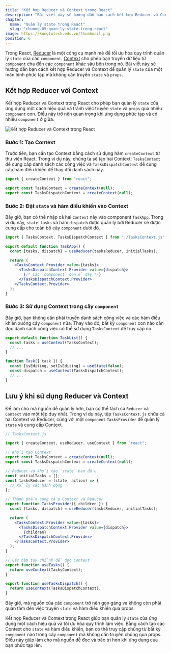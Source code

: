 ```yaml
---
title: "Kết hợp Reducer và Context trong React"
description: "Bài viết này sẽ hướng dẫn bạn cách kết hợp Reducer và Context để quản lý state của một màn hình phức tạp mà không cần truyền state và hàm điều khiển qua props"
chapter:
  name: "Quản lý state trong React"
  slug: "chuong-05-quan-ly-state-trong-react"
image: https://kungfutech.edu.vn/thumbnail.png
position: 6
---
```


Trong React, [Reducer](/bai-viet/reactjs/reducer-trong-react) là một công cụ mạnh mẽ để tối ưu hóa quy trình quản lý `state` của các `component`. [Context](/bai-viet/reactjs/context-trong-react) cho phép bạn truyền dữ liệu từ `component` cha đến các `component` khác sâu bên trong nó. Bài viết này sẽ hướng dẫn bạn cách kết hợp Reducer và Context để quản lý `state` của một màn hình phức tạp mà không cần truyền `state` và `props`.

## Kết hợp Reducer với Context

Kết hợp Reducer và Context trong React cho phép bạn quản lý `state` của ứng dụng một cách hiệu quả và tránh việc truyền `state` và `props` qua nhiều `component` con. Điều này trở nên quan trọng khi ứng dụng phức tạp và có nhiều `component` ở giữa.

![Kết hợp Reducer và Context trong React](https://github.com/techmely/hoc-lap-trinh/assets/29374426/a3820211-ecbb-44c8-adf9-1ab8f181e06b)

### Bước 1: Tạo Context

Trước tiên, bạn cần tạo Context bằng cách sử dụng hàm `createContext` từ thư viện React. Trong ví dụ này, chúng ta sẽ tạo hai Context: `TasksContext` để cung cấp danh sách các công việc và `TasksDispatchContext` để cung cấp hàm điều khiển để thay đổi danh sách này.

```jsx
import { createContext } from "react";

export const TasksContext = createContext(null);
export const TasksDispatchContext = createContext(null);
```

### Bước 2: Đặt `state` và hàm điều khiển vào Context

Bây giờ, bạn có thể nhập cả hai `Context` này vào component `TaskApp`. Trong ví dụ này, `state tasks` và hàm `dispatch` được quản lý bởi Reducer sẽ được cung cấp cho toàn bộ cây `component` dưới đó.

```jsx
import { TasksContext, TasksDispatchContext } from "./TasksContext.js";

export default function TaskApp() {
  const [tasks, dispatch] = useReducer(tasksReducer, initialTasks);

  return (
    <TasksContext.Provider value={tasks}>
      <TasksDispatchContext.Provider value={dispatch}>
        {/* Các `component` con ở đây */}
      </TasksDispatchContext.Provider>
    </TasksContext.Provider>
  );
}
```

### Bước 3: Sử dụng Context trong cây `component`

Bây giờ, bạn không cần phải truyền danh sách công việc và các hàm điều khiển xuống cây `component` nữa. Thay vào đó, bất kỳ `component` con nào cần đọc danh sách công việc có thể sử dụng `TasksContext` để truy cập nó.

```jsx
export default function TaskList() {
  const tasks = useContext(TasksContext);
  // ...
}

function Task({ task }) {
  const [isEditing, setIsEditing] = useState(false);
  const dispatch = useContext(TasksDispatchContext);
  // ...
}
```

## Lưu ý khi sử dụng Reducer và Context

Để làm cho mã nguồn dễ quản lý hơn, bạn có thể tách cả `Reducer` và `Context` vào một tệp duy nhất. Trong ví dụ này, tệp `TasksContext.js` chứa cả hai Context và Reducer, cùng với một `component` `TasksProvider` để quản lý `state` và cung cấp Context.

```jsx
// TasksContext.js

import { createContext, useReducer, useContext } from "react";

// Khởi tạo Context
export const TasksContext = createContext(null);
export const TasksDispatchContext = createContext(null);

// Reducer và khởi tạo `state` ban đầu
const initialTasks = [];
const tasksReducer = (state, action) => {
  // Xử lý các hành động
};

// Thành phần cung cấp Context và Reducer
export function TasksProvider({ children }) {
  const [tasks, dispatch] = useReducer(tasksReducer, initialTasks);

  return (
    <TasksContext.Provider value={tasks}>
      <TasksDispatchContext.Provider value={dispatch}>
        {children}
      </TasksDispatchContext.Provider>
    </TasksContext.Provider>
  );
}

// Các hàm tùy chỉnh để đọc Context
export function useTasks() {
  return useContext(TasksContext);
}

export function useTasksDispatch() {
  return useContext(TasksDispatchContext);
}
```

Bây giờ, mã nguồn của các `component` trở nên gọn gàng và không còn phải quan tâm đến việc truyền `state` và hàm điều khiển qua props.

Kết hợp Reducer và Context trong React giúp bạn quản lý `state` của ứng dụng một cách hiệu quả và tối ưu hóa quy trình làm việc. Bằng cách tạo các Context cho `state` và hàm điều khiển, bạn có thể truy cập chúng từ bất kỳ `component` nào trong cây `component` mà không cần truyền chúng qua props. Điều này giúp làm cho mã nguồn dễ đọc và bảo trì hơn khi ứng dụng của bạn phức tạp lên.
